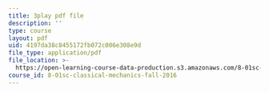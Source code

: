 ```yaml
---
title: 3play pdf file
description: ''
type: course
layout: pdf
uid: 4197da38c8455172fb072c006e308e9d
file_type: application/pdf
file_location: >-
  https://open-learning-course-data-production.s3.amazonaws.com/8-01sc-classical-mechanics-fall-2016/4197da38c8455172fb072c006e308e9d_rCP_-Wuikwo.pdf
course_id: 8-01sc-classical-mechanics-fall-2016
---
```

